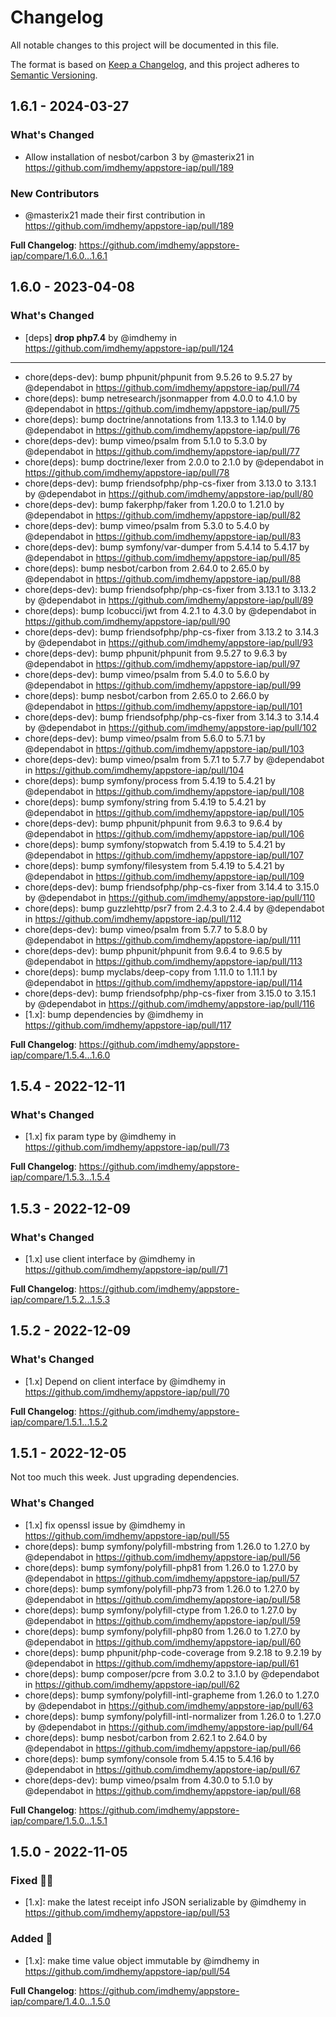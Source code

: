 # Changelog

All notable changes to this project will be documented in this file.

The format is based on [Keep a Changelog](https://keepachangelog.com/en/1.0.0/),
and this project adheres
to [Semantic Versioning](https://semver.org/spec/v2.0.0.html).

## 1.6.1 - 2024-03-27

### What's Changed

* Allow installation of nesbot/carbon 3 by @masterix21 in https://github.com/imdhemy/appstore-iap/pull/189

### New Contributors

* @masterix21 made their first contribution in https://github.com/imdhemy/appstore-iap/pull/189

**Full Changelog**: https://github.com/imdhemy/appstore-iap/compare/1.6.0...1.6.1

## 1.6.0 - 2023-04-08

### What's Changed

- [deps] **drop php7.4** by @imdhemy in https://github.com/imdhemy/appstore-iap/pull/124


---

- chore(deps-dev): bump phpunit/phpunit from 9.5.26 to 9.5.27 by @dependabot in https://github.com/imdhemy/appstore-iap/pull/74
- chore(deps): bump netresearch/jsonmapper from 4.0.0 to 4.1.0 by @dependabot in https://github.com/imdhemy/appstore-iap/pull/75
- chore(deps): bump doctrine/annotations from 1.13.3 to 1.14.0 by @dependabot in https://github.com/imdhemy/appstore-iap/pull/76
- chore(deps-dev): bump vimeo/psalm from 5.1.0 to 5.3.0 by @dependabot in https://github.com/imdhemy/appstore-iap/pull/77
- chore(deps): bump doctrine/lexer from 2.0.0 to 2.1.0 by @dependabot in https://github.com/imdhemy/appstore-iap/pull/78
- chore(deps-dev): bump friendsofphp/php-cs-fixer from 3.13.0 to 3.13.1 by @dependabot in https://github.com/imdhemy/appstore-iap/pull/80
- chore(deps-dev): bump fakerphp/faker from 1.20.0 to 1.21.0 by @dependabot in https://github.com/imdhemy/appstore-iap/pull/82
- chore(deps-dev): bump vimeo/psalm from 5.3.0 to 5.4.0 by @dependabot in https://github.com/imdhemy/appstore-iap/pull/83
- chore(deps-dev): bump symfony/var-dumper from 5.4.14 to 5.4.17 by @dependabot in https://github.com/imdhemy/appstore-iap/pull/85
- chore(deps): bump nesbot/carbon from 2.64.0 to 2.65.0 by @dependabot in https://github.com/imdhemy/appstore-iap/pull/88
- chore(deps-dev): bump friendsofphp/php-cs-fixer from 3.13.1 to 3.13.2 by @dependabot in https://github.com/imdhemy/appstore-iap/pull/89
- chore(deps): bump lcobucci/jwt from 4.2.1 to 4.3.0 by @dependabot in https://github.com/imdhemy/appstore-iap/pull/90
- chore(deps-dev): bump friendsofphp/php-cs-fixer from 3.13.2 to 3.14.3 by @dependabot in https://github.com/imdhemy/appstore-iap/pull/93
- chore(deps-dev): bump phpunit/phpunit from 9.5.27 to 9.6.3 by @dependabot in https://github.com/imdhemy/appstore-iap/pull/97
- chore(deps-dev): bump vimeo/psalm from 5.4.0 to 5.6.0 by @dependabot in https://github.com/imdhemy/appstore-iap/pull/99
- chore(deps): bump nesbot/carbon from 2.65.0 to 2.66.0 by @dependabot in https://github.com/imdhemy/appstore-iap/pull/101
- chore(deps-dev): bump friendsofphp/php-cs-fixer from 3.14.3 to 3.14.4 by @dependabot in https://github.com/imdhemy/appstore-iap/pull/102
- chore(deps-dev): bump vimeo/psalm from 5.6.0 to 5.7.1 by @dependabot in https://github.com/imdhemy/appstore-iap/pull/103
- chore(deps-dev): bump vimeo/psalm from 5.7.1 to 5.7.7 by @dependabot in https://github.com/imdhemy/appstore-iap/pull/104
- chore(deps): bump symfony/process from 5.4.19 to 5.4.21 by @dependabot in https://github.com/imdhemy/appstore-iap/pull/108
- chore(deps): bump symfony/string from 5.4.19 to 5.4.21 by @dependabot in https://github.com/imdhemy/appstore-iap/pull/105
- chore(deps-dev): bump phpunit/phpunit from 9.6.3 to 9.6.4 by @dependabot in https://github.com/imdhemy/appstore-iap/pull/106
- chore(deps): bump symfony/stopwatch from 5.4.19 to 5.4.21 by @dependabot in https://github.com/imdhemy/appstore-iap/pull/107
- chore(deps): bump symfony/filesystem from 5.4.19 to 5.4.21 by @dependabot in https://github.com/imdhemy/appstore-iap/pull/109
- chore(deps-dev): bump friendsofphp/php-cs-fixer from 3.14.4 to 3.15.0 by @dependabot in https://github.com/imdhemy/appstore-iap/pull/110
- chore(deps): bump guzzlehttp/psr7 from 2.4.3 to 2.4.4 by @dependabot in https://github.com/imdhemy/appstore-iap/pull/112
- chore(deps-dev): bump vimeo/psalm from 5.7.7 to 5.8.0 by @dependabot in https://github.com/imdhemy/appstore-iap/pull/111
- chore(deps-dev): bump phpunit/phpunit from 9.6.4 to 9.6.5 by @dependabot in https://github.com/imdhemy/appstore-iap/pull/113
- chore(deps): bump myclabs/deep-copy from 1.11.0 to 1.11.1 by @dependabot in https://github.com/imdhemy/appstore-iap/pull/114
- chore(deps-dev): bump friendsofphp/php-cs-fixer from 3.15.0 to 3.15.1 by @dependabot in https://github.com/imdhemy/appstore-iap/pull/116
- [1.x]: bump dependencies by @imdhemy in https://github.com/imdhemy/appstore-iap/pull/117

**Full Changelog**: https://github.com/imdhemy/appstore-iap/compare/1.5.4...1.6.0

## 1.5.4 - 2022-12-11

### What's Changed

- [1.x] fix param type by @imdhemy in https://github.com/imdhemy/appstore-iap/pull/73

**Full Changelog**: https://github.com/imdhemy/appstore-iap/compare/1.5.3...1.5.4

## 1.5.3 - 2022-12-09

### What's Changed

- [1.x] use client interface by @imdhemy in https://github.com/imdhemy/appstore-iap/pull/71

**Full Changelog**: https://github.com/imdhemy/appstore-iap/compare/1.5.2...1.5.3

## 1.5.2 - 2022-12-09

### What's Changed

- [1.x] Depend on client interface by @imdhemy in https://github.com/imdhemy/appstore-iap/pull/70

**Full Changelog**: https://github.com/imdhemy/appstore-iap/compare/1.5.1...1.5.2

## 1.5.1 - 2022-12-05

Not too much this week. Just upgrading dependencies.

### What's Changed

- [1.x] fix openssl issue by @imdhemy in https://github.com/imdhemy/appstore-iap/pull/55
- chore(deps): bump symfony/polyfill-mbstring from 1.26.0 to 1.27.0 by @dependabot in https://github.com/imdhemy/appstore-iap/pull/56
- chore(deps): bump symfony/polyfill-php81 from 1.26.0 to 1.27.0 by @dependabot in https://github.com/imdhemy/appstore-iap/pull/57
- chore(deps): bump symfony/polyfill-php73 from 1.26.0 to 1.27.0 by @dependabot in https://github.com/imdhemy/appstore-iap/pull/58
- chore(deps): bump symfony/polyfill-ctype from 1.26.0 to 1.27.0 by @dependabot in https://github.com/imdhemy/appstore-iap/pull/59
- chore(deps): bump symfony/polyfill-php80 from 1.26.0 to 1.27.0 by @dependabot in https://github.com/imdhemy/appstore-iap/pull/60
- chore(deps): bump phpunit/php-code-coverage from 9.2.18 to 9.2.19 by @dependabot in https://github.com/imdhemy/appstore-iap/pull/61
- chore(deps): bump composer/pcre from 3.0.2 to 3.1.0 by @dependabot in https://github.com/imdhemy/appstore-iap/pull/62
- chore(deps): bump symfony/polyfill-intl-grapheme from 1.26.0 to 1.27.0 by @dependabot in https://github.com/imdhemy/appstore-iap/pull/63
- chore(deps): bump symfony/polyfill-intl-normalizer from 1.26.0 to 1.27.0 by @dependabot in https://github.com/imdhemy/appstore-iap/pull/64
- chore(deps): bump nesbot/carbon from 2.62.1 to 2.64.0 by @dependabot in https://github.com/imdhemy/appstore-iap/pull/66
- chore(deps): bump symfony/console from 5.4.15 to 5.4.16 by @dependabot in https://github.com/imdhemy/appstore-iap/pull/67
- chore(deps-dev): bump vimeo/psalm from 4.30.0 to 5.1.0 by @dependabot in https://github.com/imdhemy/appstore-iap/pull/68

**Full Changelog**: https://github.com/imdhemy/appstore-iap/compare/1.5.0...1.5.1

## 1.5.0 - 2022-11-05

### Fixed 🧑‍💻

- [1.x]: make the latest receipt info JSON serializable by @imdhemy in https://github.com/imdhemy/appstore-iap/pull/53

### Added 🚀

- [1.x]: make time value object immutable by @imdhemy in https://github.com/imdhemy/appstore-iap/pull/54

**Full Changelog**: https://github.com/imdhemy/appstore-iap/compare/1.4.0...1.5.0
